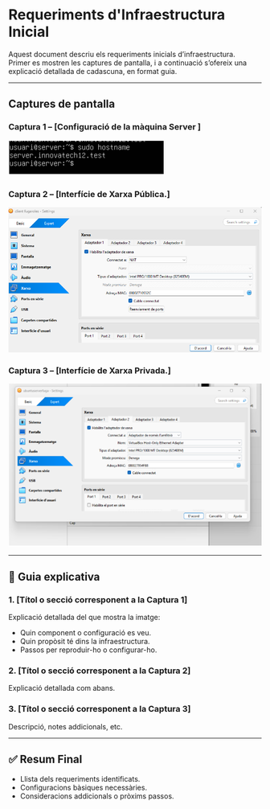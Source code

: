 # Requeriments d'Infraestructura Inicial

Aquest document descriu els requeriments inicials d’infraestructura.  
Primer es mostren les captures de pantalla, i a continuació s’ofereix una explicació detallada de cadascuna, en format guia.

---

## Captures de pantalla

### Captura 1 – [Configuració de la màquina Server ]
![Captura 1](img/captura01.png)

### Captura 2 – [Interfície de Xarxa Pública.]
![Captura 2](img/captura02.png)

### Captura 3 – [Interfície de Xarxa Privada.]
![Captura 3](img/captura03.png)


---

## 🧭 Guia explicativa

### 1. [Títol o secció corresponent a la Captura 1]
Explicació detallada del que mostra la imatge:  
- Quin component o configuració es veu.  
- Quin propòsit té dins la infraestructura.  
- Passos per reproduir-ho o configurar-ho.

### 2. [Títol o secció corresponent a la Captura 2]
Explicació detallada com abans.

### 3. [Títol o secció corresponent a la Captura 3]
Descripció, notes addicionals, etc.

---

## ✅ Resum Final

- Llista dels requeriments identificats.  
- Configuracions bàsiques necessàries.  
- Consideracions addicionals o pròxims passos.
